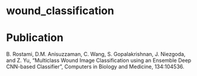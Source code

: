 # wound_classification

# Publication
B. Rostami, D.M. Anisuzzaman, C. Wang, S. Gopalakrishnan, J. Niezgoda, and Z. Yu, “Multiclass Wound Image Classification using an Ensemble Deep CNN-based Classifier”, Computers in Biology and Medicine, 134:104536. 
